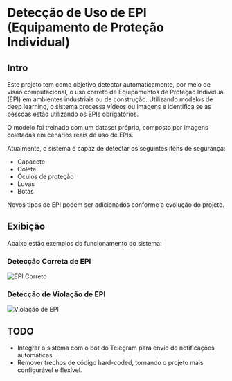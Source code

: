 # Detecção de Uso de EPI (Equipamento de Proteção Individual)

## Intro

Este projeto tem como objetivo detectar automaticamente, por meio de visão computacional, o uso correto de Equipamentos de Proteção Individual (EPI) em ambientes industriais ou de construção. Utilizando modelos de deep learning, o sistema processa vídeos ou imagens e identifica se as pessoas estão utilizando os EPIs obrigatórios.

O modelo foi treinado com um dataset próprio, composto por imagens coletadas em cenários reais de uso de EPIs.

Atualmente, o sistema é capaz de detectar os seguintes itens de segurança:

- Capacete
- Colete
- Óculos de proteção
- Luvas
- Botas

Novos tipos de EPI podem ser adicionados conforme a evolução do projeto.

## Exibição

Abaixo estão exemplos do funcionamento do sistema:

### Detecção Correta de EPI
![EPI Correto](midia/ppe_certo.gif)

### Detecção de Violação de EPI
![Violação de EPI](midia/ppe_violacao.gif)


## TODO

- Integrar o sistema com o bot do Telegram para envio de notificações automáticas.
- Remover trechos de código hard-coded, tornando o projeto mais configurável e flexível.